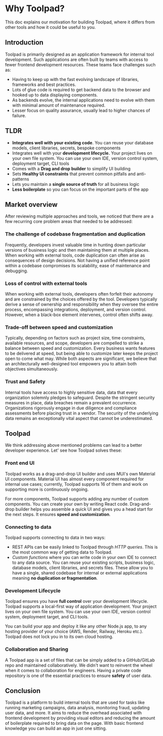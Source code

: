 # Why Toolpad?

<p class="description">This doc explains our motivation for building Toolpad, where it differs from other tools and how it could be useful to you.</p>

## Introduction

Toolpad is primarily designed as an application framework for internal tool development. Such applications are often built by teams with access to fewer frontend development resources. These teams face challenges such as:

- Having to keep up with the fast evolving landscape of libraries, frameworks and best practices.
- Lots of glue code is required to get backend data to the browser and hooked up to data displaying components.
- As backends evolve, the internal applications need to evolve with them with minimal amount of maintenance required.
- Lesser focus on quality assurance, usually lead to higher chances of failure.

## TLDR

- **Integrates well with your existing code**. You can reuse your database models, client libraries, secrets, bespoke components
- Integrates well with your **development lifecycle.** Your project lives on your own file system. You can use your own IDE, version control system, deployment target, CLI tools
- Comes with a **Drag and drop builder** to simplify UI building
- Sets **Healthy UI constraints** that prevent common pitfalls and anti-patterns
- Lets you maintain a **single source of truth** for all business logic
- **Less boilerplate** so you can focus on the important parts of the app

## Market overview

After reviewing multiple approaches and tools, we noticed that there are a few recurring core problem areas that needed to be addressed:

### The challenge of codebase fragmentation and duplication

Frequently, developers invest valuable time in hunting down particular versions of business logic and then maintaining them at multiple places. When working with external tools, code duplication can often arise as consequences of design decisions. Not having a unified reference point within a codebase compromises its scalability, ease of maintenance and debugging.

### Loss of control with external tools

When working with external tools, developers often forfeit their autonomy and are constrained by the choices offered by the tool. Developers typically derive a sense of ownership and responsibility when they oversee the entire process, encompassing integrations, deployment, and version control. However, when a black-box element intervenes, control often shifts away.

### Trade-off between speed and customization

Typically, depending on factors such as project size, time constraints, available resources, and scope, developers are compelled to strike a balance between speed and customization. Every business wants features to be delivered at speed, but being able to customize later keeps the project open to come what may. While both aspects are significant, we believe that an architecturally well-designed tool empowers you to attain both objectives simultaneously.

### Trust and Safety

Internal tools have access to highly sensitive data, data that every organization solemnly pledges to safeguard. Despite the stringent security measures in place, data breaches remain a prevalent occurrence. Organizations rigorously engage in due diligence and compliance assessments before placing trust in a vendor. The security of the underlying data remains an exceptionally vital aspect that cannot be underestimated.

## Toolpad

We think addressing above mentioned problems can lead to a better developer experience. Let' see how Toolpad solves these:

### Front end UI

Toolpad works as a drag-and-drop UI builder and uses MUI's own Material UI components. Material UI has almost every component required for internal use cases; currently, Toolpad supports 16 of them and work on supporting more is continuously ongoing.

For more components, Toolpad supports adding any number of custom components. You can create your own by writing React code. Drag-and-drop builder helps you assemble a quick UI and gives you a head start for the next steps. It ensures **speed and customization**.

### Connecting to data

Toolpad supports connecting to data in two ways:

- REST APIs can be easily linked to Toolpad through _HTTP queries_. This is the most common way of getting data to Toolpad.
- _Custom functions_ where you can write code in your own IDE to connect to any data source. You can reuse your existing scripts, business logic, database models, client libraries, and secrets files. These allow you to have a single, shared codebase for internal or external applications meaning **no duplication or fragmentation**.

### Development Lifecycle

Toolpad ensures you have **full control** over your development lifecycle. Toolpad supports a local-first way of application development. Your project lives on your own file system. You can use your own IDE, version control system, deployment target, and CLI tools.

You can build your app and deploy it like any other Node.js app, to any hosting provider of your choice (AWS, Render, Railway, Heroku etc.). Toolpad does not lock you in to its own cloud hosting.

### Collaboration and Sharing

A Toolpad app is a set of files that can be simply added to a GitHub/GitLab repo and maintained collaboratively. We didn't want to reinvent the wheel when it comes to collaboration for engineers. Having a private code repository is one of the essential practices to ensure **safety** of user data.

<!---
### Consistent Design

Maintaining a consistent design language throughout a web application is crucial for a seamless user experience. Toolpad helps you achieve this by providing pre-built components that follow Material Design guidelines.

Toolpad also supports adding a theme to a page which can help with a UI that matches your brand guidelines. The components have individual overrides as well, in case you wish to customize them further.


### Open-Source

MUI Toolpad is an open-source project, which follows an open-core model. It means that the core is going to remain free to use forever. In the future, we may add add paid features to support advanced use cases. However, we will not attempt to monetise the project via artificial constraints on usage, such as limits on the number of connections, components or queries.

The open-source nature of Toolpad also means that it is constantly being updated and improved by the MUI team and the community.
-->

## Conclusion

Toolpad is a platform to build internal tools that are used for tasks like running marketing campaigns, data analysis, monitoring fraud, updating user data, and more. It aims to reduce the overhead associated with frontend development by providing visual editors and reducing the amount of boilerplate required to bring data on the page. With basic frontend knowledge you can build an app in just one sitting.
